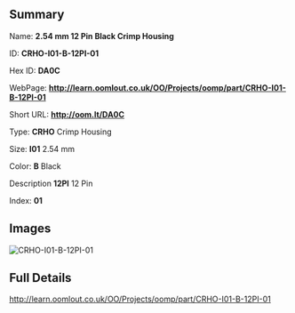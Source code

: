 

## Summary
 
Name: __2.54 mm 12 Pin Black Crimp Housing__

ID: __CRHO-I01-B-12PI-01__

Hex ID: __DA0C__

WebPage: __http://learn.oomlout.co.uk/OO/Projects/oomp/part/CRHO-I01-B-12PI-01__

Short URL: __http://oom.lt/DA0C__


Type: __CRHO__ Crimp Housing 

Size: __I01__ 2.54 mm 

Color: __B__ Black 

Description __12PI__ 12 Pin 

Index: __01__


## Images
![CRHO-I01-B-12PI-01](http://oomlout.com/oomp-gen/parts/CRHO-I01-B-12PI-01/CRHO-I01-B-12PI-01_420.jpg)



## Full Details

 http://learn.oomlout.co.uk/OO/Projects/oomp/part/CRHO-I01-B-12PI-01














